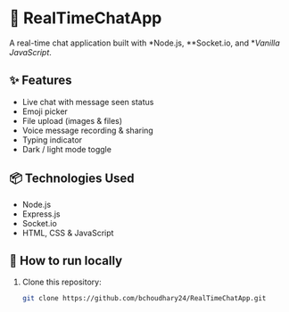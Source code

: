 # 💬 RealTimeChatApp

A real-time chat application built with *Node.js, **Socket.io, and **Vanilla JavaScript*.  


## ✨ Features
- Live chat with message seen status
- Emoji picker
- File upload (images & files)
- Voice message recording & sharing
- Typing indicator
- Dark / light mode toggle

## 📦 Technologies Used
- Node.js
- Express.js
- Socket.io
- HTML, CSS & JavaScript

## 🚀 How to run locally
1. Clone this repository:
   ```bash
   git clone https://github.com/bchoudhary24/RealTimeChatApp.git
